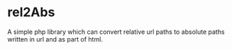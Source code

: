 # rel2Abs
A simple php library which can convert relative url paths to absolute paths written in url and as part of html.
